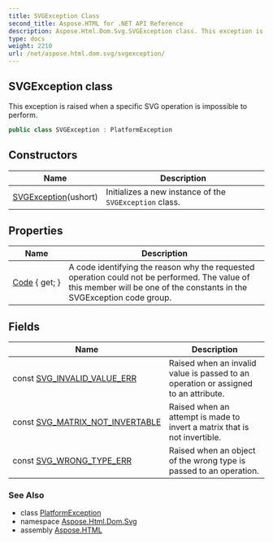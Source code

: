 ```yaml
---
title: SVGException Class
second_title: Aspose.HTML for .NET API Reference
description: Aspose.Html.Dom.Svg.SVGException class. This exception is raised when a specific SVG operation is impossible to perform
type: docs
weight: 2210
url: /net/aspose.html.dom.svg/svgexception/
---
```

## SVGException class

This exception is raised when a specific SVG operation is impossible to perform.

```csharp
public class SVGException : PlatformException
```

## Constructors

| Name | Description |
| --- | --- |
| [SVGException](svgexception/)(ushort) | Initializes a new instance of the `SVGException` class. |

## Properties

| Name | Description |
| --- | --- |
| [Code](../../aspose.html.dom.svg/svgexception/code/) { get; } | A code identifying the reason why the requested operation could not be performed. The value of this member will be one of the constants in the SVGException code group. |

## Fields

| Name | Description |
| --- | --- |
| const [SVG_INVALID_VALUE_ERR](../../aspose.html.dom.svg/svgexception/svg_invalid_value_err/) | Raised when an invalid value is passed to an operation or assigned to an attribute. |
| const [SVG_MATRIX_NOT_INVERTABLE](../../aspose.html.dom.svg/svgexception/svg_matrix_not_invertable/) | Raised when an attempt is made to invert a matrix that is not invertible. |
| const [SVG_WRONG_TYPE_ERR](../../aspose.html.dom.svg/svgexception/svg_wrong_type_err/) | Raised when an object of the wrong type is passed to an operation. |

### See Also

* class [PlatformException](../../aspose.html/platformexception/)
* namespace [Aspose.Html.Dom.Svg](../../aspose.html.dom.svg/)
* assembly [Aspose.HTML](../../)
